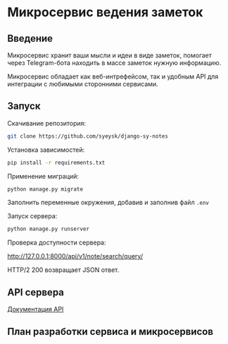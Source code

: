 # Микросервис ведения заметок

## Введение

Микросервис хранит ваши мысли и идеи в виде заметок, помогает через Telegram-бота находить в массе заметок нужную информацию.

Микросервис обладает как веб-интрефейсом, так и удобным API для интеграции с любимыми сторонними сервисами.

## Запуск

Скачивание репозитория:

```sh
git clone https://github.com/syeysk/django-sy-notes
```

Установка зависимостей:

```sh
pip install -r requirements.txt
```

Применение миграций:

```sh
python manage.py migrate
```

Заполнить переменные окружения, добавив и заполнив файл `.env`

Запуск сервера:

```sh
python manage.py runserver
```

Проверка доступности сервера:

<http://127.0.0.1:8000/api/v1/note/search/query/>

HTTP/2 200 возвращает JSON ответ.

## API сервера

[Документация API](http://127.0.0.1:8000/api/v1/schema/swagger-ui/)

## План разработки сервиса и микросервисов
